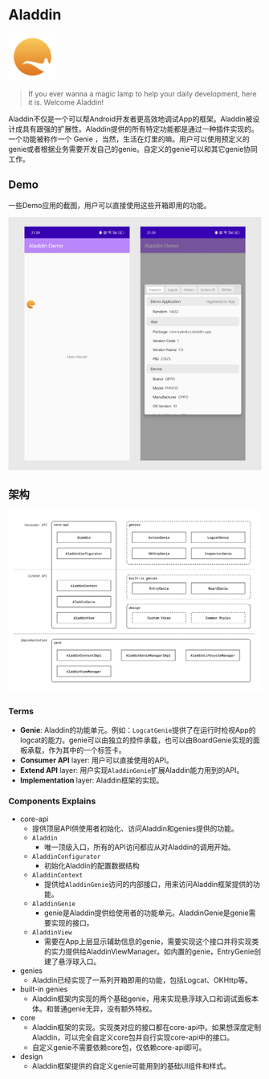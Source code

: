 # Aladdin

![icon](./img/icon_small.png)

> If you ever wanna a magic lamp to help your daily development, here it is. Welcome Aladdin!

Aladdin不仅是一个可以帮Android开发者更高效地调试App的框架。Aladdin被设计成具有跟强的扩展性。Aladdin提供的所有特定功能都是通过一种插件实现的。一个功能被称作一个 Genie ，当然，生活在灯里的嘛。用户可以使用预定义的genie或者根据业务需要开发自己的genie。自定义的genie可以和其它genie协同工作。

## Demo

一些Demo应用的截图，用户可以直接使用这些开箱即用的功能。

![demo screenshots](img/demo.png)

## 架构

![architecture](img/architecture.png)

### Terms

- **Genie**: Aladdin的功能单元。例如：`LogcatGenie`提供了在运行时检视App的logcat的能力。genie可以由独立的控件承载，也可以由BoardGenie实现的面板承载，作为其中的一个标签卡。
- **Consumer API** layer: 用户可以直接使用的API。
- **Extend API** layer: 用户实现`AladdinGenie`扩展Aladdin能力用到的API。
- **Implementation** layer: Aladdin框架的实现。

### Components Explains

- core-api
  - 提供顶层API供使用者初始化、访问Aladdin和genies提供的功能。
  - `Aladdin`
    - 唯一顶级入口，所有的API访问都应从对Aladdin的调用开始。
  - `AladdinConfigurator`
    - 初始化Aladdin的配置数据结构
  - `AladdinContext`
    - 提供给`AladdinGenie`访问的内部接口，用来访问Aladdin框架提供的功能。
  - `AladdinGenie`
    - genie是Aladdin提供给使用者的功能单元。AladdinGenie是genie需要实现的接口。
  - `AladdinView`
    - 需要在App上层显示辅助信息的genie，需要实现这个接口并将实现类的实力提供给AladdinViewManager。如内置的genie，EntryGenie创建了悬浮球入口。
- genies
  - Aladdin已经实现了一系列开箱即用的功能，包括Logcat、OKHttp等。
- built-in genies
  - Aladdin框架内实现的两个基础genie，用来实现悬浮球入口和调试面板本体。和普通genie无异，没有额外特权。
- core
  - Aladdin框架的实现。实现类对应的接口都在core-api中。如果想深度定制Aladdin，可以完全自定义core包并自行实现core-api中的接口。
  - 自定义genie不需要依赖core包，仅依赖core-api即可。
- design
  - Aladdin框架提供的自定义genie可能用到的基础UI组件和样式。
